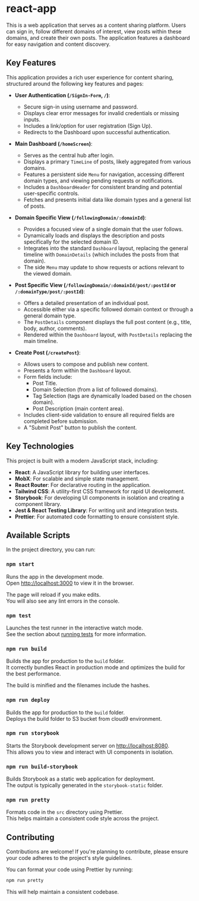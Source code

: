 # react-app

This is a web application that serves as a content sharing platform. Users can sign in, follow different domains of interest, view posts within these domains, and create their own posts. The application features a dashboard for easy navigation and content discovery.

## Key Features

This application provides a rich user experience for content sharing, structured around the following key features and pages:

*   **User Authentication (`/SignIn-Form`, `/`)**:
    *   Secure sign-in using username and password.
    *   Displays clear error messages for invalid credentials or missing inputs.
    *   Includes a link/option for user registration (Sign Up).
    *   Redirects to the Dashboard upon successful authentication.

*   **Main Dashboard (`/homeScreen`)**:
    *   Serves as the central hub after login.
    *   Displays a primary `TimeLine` of posts, likely aggregated from various domains.
    *   Features a persistent side `Menu` for navigation, accessing different domain types, and viewing pending requests or notifications.
    *   Includes a `DashboardHeader` for consistent branding and potential user-specific controls.
    *   Fetches and presents initial data like domain types and a general list of posts.

*   **Domain Specific View (`/followingDomain/:domainId`)**:
    *   Provides a focused view of a single domain that the user follows.
    *   Dynamically loads and displays the description and posts specifically for the selected domain ID.
    *   Integrates into the standard `Dashboard` layout, replacing the general timeline with `DomainDetails` (which includes the posts from that domain).
    *   The side `Menu` may update to show requests or actions relevant to the viewed domain.

*   **Post Specific View (`/followingDomain/:domainId/post/:postId` or `/:domainType/post/:postId`)**:
    *   Offers a detailed presentation of an individual post.
    *   Accessible either via a specific followed domain context or through a general domain type.
    *   The `PostDetails` component displays the full post content (e.g., title, body, author, comments).
    *   Rendered within the `Dashboard` layout, with `PostDetails` replacing the main timeline.

*   **Create Post (`/createPost`)**:
    *   Allows users to compose and publish new content.
    *   Presents a form within the `Dashboard` layout.
    *   Form fields include:
        *   Post Title.
        *   Domain Selection (from a list of followed domains).
        *   Tag Selection (tags are dynamically loaded based on the chosen domain).
        *   Post Description (main content area).
    *   Includes client-side validation to ensure all required fields are completed before submission.
    *   A "Submit Post" button to publish the content.

## Key Technologies

This project is built with a modern JavaScript stack, including:

*   **React**: A JavaScript library for building user interfaces.
*   **MobX**: For scalable and simple state management.
*   **React Router**: For declarative routing in the application.
*   **Tailwind CSS**: A utility-first CSS framework for rapid UI development.
*   **Storybook**: For developing UI components in isolation and creating a component library.
*   **Jest & React Testing Library**: For writing unit and integration tests.
*   **Prettier**: For automated code formatting to ensure consistent style.

## Available Scripts

In the project directory, you can run:

### `npm start`

Runs the app in the development mode.<br />
Open [http://localhost:3000](http://localhost:3000) to view it in the browser.

The page will reload if you make edits.<br />
You will also see any lint errors in the console.

### `npm test`

Launches the test runner in the interactive watch mode.<br />
See the section about [running tests](https://facebook.github.io/create-react-app/docs/running-tests) for more information.

### `npm run build`

Builds the app for production to the `build` folder.<br />
It correctly bundles React in production mode and optimizes the build for the best performance.

The build is minified and the filenames include the hashes.<br />

### `npm run deploy`

Builds the app for production to the `build` folder.<br />
Deploys the build folder to S3 bucket from cloud9 environment.

### `npm run storybook`

Starts the Storybook development server on [http://localhost:8080](http://localhost:8080).<br />
This allows you to view and interact with UI components in isolation.

### `npm run build-storybook`

Builds Storybook as a static web application for deployment.<br />
The output is typically generated in the `storybook-static` folder.

### `npm run pretty`

Formats code in the `src` directory using Prettier.<br />
This helps maintain a consistent code style across the project.

## Contributing

Contributions are welcome! If you're planning to contribute, please ensure your code adheres to the project's style guidelines.

You can format your code using Prettier by running:

```bash
npm run pretty
```

This will help maintain a consistent codebase.
